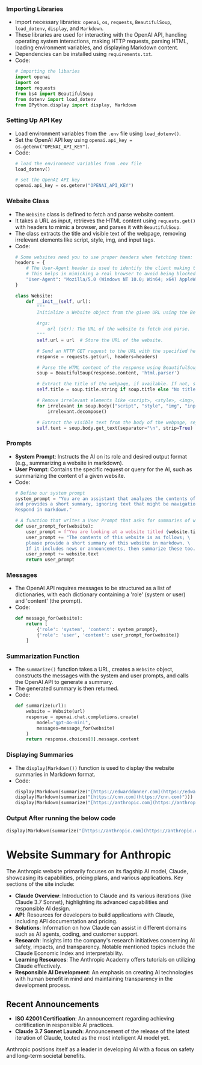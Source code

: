 ### Importing Libraries
* Import necessary libraries: `openai`, `os`, `requests`, `BeautifulSoup`, `load_dotenv`, `display`, and `Markdown`.
* These libraries are used for interacting with the OpenAI API, handling operating system interactions, making HTTP requests, parsing HTML, loading environment variables, and displaying Markdown content.
* Dependencies can be installed using `requirements.txt`.
* Code:
    ```python
    # importing the libaries
    import openai
    import os
    import requests
    from bs4 import BeautifulSoup
    from dotenv import load_dotenv
    from IPython.display import display, Markdown
    ```

### Setting Up API Key
* Load environment variables from the `.env` file using `load_dotenv()`.
* Set the OpenAI API key using `openai.api_key = os.getenv("OPENAI_API_KEY")`.
* Code:
    ```python
    # load the environment variables from .env file
    load_dotenv()

    # set the OpenAI API key
    openai.api_key = os.getenv("OPENAI_API_KEY")
    ```

### Website Class
* The `Website` class is defined to fetch and parse website content.
* It takes a URL as input, retrieves the HTML content using `requests.get()` with headers to mimic a browser, and parses it with `BeautifulSoup`.
* The class extracts the title and visible text of the webpage, removing irrelevant elements like script, style, img, and input tags.
* Code:
    ```python
    # Some websites need you to use proper headers when fetching them:
    headers = {
        # The User-Agent header is used to identify the client making the request.
        # This helps in mimicking a real browser to avoid being blocked by websites.
        "User-Agent": "Mozilla/5.0 (Windows NT 10.0; Win64; x64) AppleWebKit/537.36 (KHTML, like Gecko) Chrome/117.0.0.0 Safari/537.36"
    }

    class Website:
        def __init__(self, url):
            """
            Initialize a Website object from the given URL using the BeautifulSoup library.

            Args:
                url (str): The URL of the website to fetch and parse.
            """
            self.url = url  # Store the URL of the website.

            # Send an HTTP GET request to the URL with the specified headers.
            response = requests.get(url, headers=headers)

            # Parse the HTML content of the response using BeautifulSoup.
            soup = BeautifulSoup(response.content, 'html.parser')

            # Extract the title of the webpage, if available. If not, set it to "No title found".
            self.title = soup.title.string if soup.title else "No title found"

            # Remove irrelevant elements like <script>, <style>, <img>, and <input> from the body of the webpage.
            for irrelevant in soup.body(["script", "style", "img", "input"]):
                irrelevant.decompose()

            # Extract the visible text from the body of the webpage, separating lines with a newline character.
            self.text = soup.body.get_text(separator="\n", strip=True)
    ```

### Prompts
* **System Prompt**:  Instructs the AI on its role and desired output format (e.g., summarizing a website in markdown).
* **User Prompt**: Contains the specific request or query for the AI, such as summarizing the content of a given website.
* Code:
    ```python
    # Define our system prompt
    system_prompt = "You are an assistant that analyzes the contents of a website \
    and provides a short summary, ignoring text that might be navigation related. \
    Respond in markdown."

    # A function that writes a User Prompt that asks for summaries of websites:
    def user_prompt_for(website):
        user_prompt = f"You are looking at a website titled {website.title}\n"
        user_prompt += "The contents of this website is as follows; \
        please provide a short summary of this website in markdown. \
        If it includes news or announcements, then summarize these too.\n\n"
        user_prompt += website.text
        return user_prompt
    ```

### Messages
* The OpenAI API requires messages to be structured as a list of dictionaries, with each dictionary containing a 'role' (system or user) and 'content' (the prompt).
* Code:
    ```python
    def message_for(website):
        return [
            {'role': 'system', 'content': system_prompt},
            {'role': 'user', 'content': user_prompt_for(website)}
        ]
    ```

### Summarization Function
* The `summarize()` function takes a URL, creates a `Website` object, constructs the messages with the system and user prompts, and calls the OpenAI API to generate a summary.
* The generated summary is then returned.
* Code:
    ```python
    def summarize(url):
        website = Website(url)
        response = openai.chat.completions.create(
            model="gpt-4o-mini",
            messages=message_for(website)
        )
        return response.choices[0].message.content
    ```

### Displaying Summaries
* The `display(Markdown())` function is used to display the website summaries in Markdown format.
* Code:
    ```python
    display(Markdown(summarize("[https://edwarddonner.com](https://edwarddonner.com)")))
    display(Markdown(summarize("[https://cnn.com](https://cnn.com)")))
    display(Markdown(summarize("[https://anthropic.com](https://anthropic.com)")))
    ```


### Output After running the below code
```python
display(Markdown(summarize("[https://anthropic.com](https://anthropic.com)")))
```
# Website Summary for Anthropic

The Anthropic website primarily focuses on its flagship AI model, Claude, showcasing its capabilities, pricing plans, and various applications. Key sections of the site include:

- **Claude Overview**: Introduction to Claude and its various iterations (like Claude 3.7 Sonnet), highlighting its advanced capabilities and responsible AI design.
- **API**: Resources for developers to build applications with Claude, including API documentation and pricing.
- **Solutions**: Information on how Claude can assist in different domains such as AI agents, coding, and customer support.
- **Research**: Insights into the company's research initiatives concerning AI safety, impacts, and transparency. Notable mentioned topics include the Claude Economic Index and interpretability.
- **Learning Resources**: The Anthropic Academy offers tutorials on utilizing Claude effectively.
- **Responsible AI Development**: An emphasis on creating AI technologies with human benefit in mind and maintaining transparency in the development process.

## Recent Announcements
- **ISO 42001 Certification**: An announcement regarding achieving certification in responsible AI practices.
- **Claude 3.7 Sonnet Launch**: Announcement of the release of the latest iteration of Claude, touted as the most intelligent AI model yet.

Anthropic positions itself as a leader in developing AI with a focus on safety and long-term societal benefits.